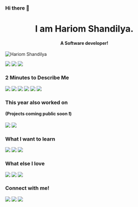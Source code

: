 ### Hi there 👋

<!--
**hariomshandilya/hariomshandilya** is a ✨ _special_ ✨ repository because its `README.md` (this file) appears on your GitHub profile.

Here are some ideas to get you started:

- 🔭 I’m currently working on ...
- 🌱 I’m currently learning ...
- 👯 I’m looking to collaborate on ...
- 🤔 I’m looking for help with ...
- 💬 Ask me about ...
- 📫 How to reach me: ...
- 😄 Pronouns: ...
- ⚡ Fun fact: ...
-->
<h1 align="center">I am Hariom Shandilya.</h1>
 <h4 align="center">A Software developer!</h3>
<p align="left"> <img src="https://komarev.com/ghpvc/?username=hariomshandilya" alt="Hariom Shandilya" /></p>

[<img src="https://img.shields.io/badge/linkedin-%230077B5.svg?&style=for-the-badge&logo=linkedin&logoColor=white" />](https://www.linkedin.com/in//) [<img src = "https://img.shields.io/badge/twitter-%2320A1F1.svg?&style=for-the-badge&logo=twitter&logoColor=white">](https://twitter.com/)
[<img src="https://img.shields.io/badge/medium-%23292929.svg?&style=for-the-badge&logo=medium&logoColor=white" />](https://medium.com/)

### 2 Minutes to Describe Me 

<img src="https://img.shields.io/badge/-Python_Scripting-orange?style=for-the-badge"> <img src="https://img.shields.io/badge/-Python-red?style=for-the-badge"> <img src="https://img.shields.io/badge/-C#-blueviolet?style=for-the-badge"> <img src="https://img.shields.io/badge/-C-lightgrey?style=for-the-badge"> <img src="https://img.shields.io/badge/-c++-green?style=for-the-badge"> <img src="https://img.shields.io/badge/-JAVA-orange?style=for-the-badge"> 

### This year also worked on

**(Projects coming public soon ❗️)**

<img src="https://img.shields.io/badge/-Data structure algo-darkblue?style=for-the-badge"> <img src="https://img.shields.io/badge/-Algorithms-blue?style=for-the-badge"> 

### What I want to learn

<img src="https://img.shields.io/badge/-Competitive Programming-ffae42?style=for-the-badge"> <img src="https://img.shields.io/badge/-Fixing Bugs-ffd800?style=for-the-badge"> <img src="https://img.shields.io/badge/-Java Script-e1ad01?style=for-the-badge">

### What else I love

<img src="https://img.shields.io/badge/-Business Development-7f1734?style=for-the-badge"> <img src="https://img.shields.io/badge/-Market Research-cf352e?style=for-the-badge"> <img src="https://img.shields.io/badge/-Entrepreneurship-de3163?style=for-the-badge"> 
<br>


### Connect with me!
[<img src="https://img.shields.io/badge/linkedin-%230077B5.svg?&style=for-the-badge&logo=linkedin&logoColor=white" />](https://www.linkedin.com/in/) [<img src = "https://img.shields.io/badge/twitter-%2320A1F1.svg?&style=for-the-badge&logo=twitter&logoColor=white">](https://twitter.com/)
[<img src="https://img.shields.io/badge/medium-%23292929.svg?&style=for-the-badge&logo=medium&logoColor=white" />](https://medium.com/) 
